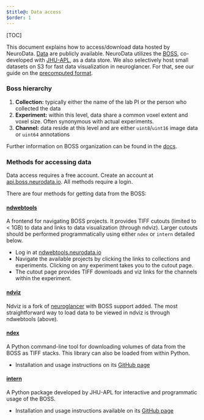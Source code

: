 ```yaml
---
$title@: Data access
$order: 1
---
```


[TOC]

This document explains how to access/download data hosted by NeuroData. [Data](https://neurodata.io/data) are publicly available. NeuroData utilizes the [BOSS](https://api.boss.neurodata.io), co-developed with [JHU-APL](https://github.com/jhuapl-boss/), as a data store.  We also selectively host small datasets on S3 for fast data visualization in neuroglancer.  For that, see our guide on the [precomputed format]([url('/content/guides/boss-to-precompute')]).

### Boss hierarchy

1. **Collection:** typically either the name of the lab PI or the person who collected the data
2. **Experiment:** within this level, data share a common voxel extent and voxel size.  Often synonymous with actual experiments.
3. **Channel:** data reside at this level and are either `uint8`/`uint16` image data or `uint64` annotations

Further information on BOSS organization can be found in the [docs](https://docs.theboss.io/v1/docs).

### Methods for accessing data

Data access requires a free account. Create an account at [api.boss.neurodata.io](https://api.boss.neurodata.io).  All methods require a login.

There are four methods for getting data from the BOSS:

#### [ndwebtools](https://ndwebtools.neurodata.io)

A frontend for navigating BOSS projects. It provides TIFF cutouts (limited to < 1GB) to data and links to data visualization (through ndviz).  Larger cutouts should be performed programmatically using either `ndex` or `intern` detailed below.

- Log in at [ndwebtools.neurodata.io](https://ndwebtools.neurodata.io)
- Navigate the available projects by clicking the links to collections and experiments.  Clicking on any experiment takes you to the cutout page.
- The cutout page provides TIFF downloads and viz links for the channels within the experiment.

#### [ndviz](https://viz.neurodata.io)

Ndviz is a fork of [neuroglancer](https://github.com/google/neuroglancer) with BOSS support added.  The most straightforward way to load data to be viewed in ndviz is through ndwebtools (above).

#### [ndex](https://github.com/neurodata/ndex)

A Python command-line tool for downloading volumes of data from the BOSS as TIFF stacks.  This library can also be loaded from within Python.

- Installation and usage instructions on its [GitHub page](https://github.com/neurodata/ndex/)

#### [intern](https://github.com/jhuapl-boss/intern)

A Python package developed by JHU-APL for interactive and programmatic usage of the BOSS.

- Installation and usage instructions available on its [GitHub page](https://github.com/jhuapl-boss/intern)